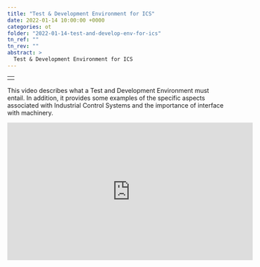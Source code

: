 ```yaml
---
title: "Test & Development Environment for ICS"
date: 2022-01-14 10:00:00 +0000
categories: ot
folder: "2022-01-14-test-and-develop-env-for-ics"
tn_ref: ""
tn_rev: ""
abstract: >
  Test & Development Environment for ICS
---
```

<table style="width:35%">
  <tr>
    <td style="vertical-align:bottom">
<script type='text/javascript' src='https://storage.ko-fi.com/cdn/widget/Widget_2.js'></script><script type='text/javascript'>kofiwidget2.init('Support Me on Ko-fi', '#29abe0', 'Z8Z37OFYG');kofiwidget2.draw();</script> 
    </td>
  </tr>
</table>

This video describes what a Test and Development Environment must entail. In
addition, it provides some examples of the specific aspects associated with
Industrial Control Systems and the importance of interface with machinery.

<iframe
  width="560"
  height="315"
  src="https://www.youtube.com/embed/aR6ySYqndXw"
  title="YouTube video player"
  frameborder="0"
  allow="accelerometer; autoplay; clipboard-write; encrypted-media; gyroscope; picture-in-picture" allowfullscreen>
</iframe>


